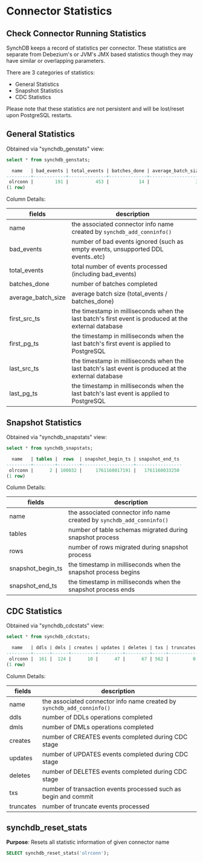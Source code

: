 # Connector Statistics

## **Check Connector Running Statistics**

SynchDB keeps a record of statistics per connector. These statistics are separate from Debezium's or JVM's JMX based statistics though they may have similar or overlapping parameters.

There are 3 categories of statistics:

* General Statistics
* Snapshot Statistics
* CDC Statistics

Please note that these statistics are not persistent and will be lost/reset upon PostgreSQL restarts.

## **General Statistics**

Obtained via "synchdb_genstats" view:
```sql
select * from synchdb_genstats;

  name   | bad_events | total_events | batches_done | average_batch_size | first_src_ts  |  first_pg_ts  |  last_src_ts  |  last_pg_ts
---------+------------+--------------+--------------+--------------------+---------------+---------------+---------------+---------------
 olrconn |        191 |          453 |           14 |                 32 | 1761170446000 | 1761170450120 | 1761170448000 | 1761170450120
(1 row)
```

Column Details:

| fields | description |
|-|-|
| name | the associated connector info name created by `synchdb_add_conninfo()`|
| bad_events | number of bad events ignored (such as empty events, unsupported DDL events..etc) |
| total_events | total number of events processed (including bad_events) |
| batches_done | number of batches completed |
| average_batch_size | average batch size (total_events / batches_done) |
| first_src_ts | the timestamp in milliseconds when the last batch's first event is produced at the external database |
| first_pg_ts | the timestamp in milliseconds when the last batch's first event is applied to PostgreSQL |
| last_src_ts | the timestamp in milliseconds when the last batch's last event is produced at the external database |
| last_pg_ts | the timestamp in milliseconds when the last batch's last event is applied to PostgreSQL |

## **Snapshot Statistics**

Obtained via "synchdb_snapstats" view:
```sql
select * from synchdb_snapstats;

  name   | tables |  rows  | snapshot_begin_ts | snapshot_end_ts
---------+--------+--------+-------------------+-----------------
 olrconn |      2 | 100032 |     1761160017191 |   1761160033250
(1 row)

```

Column Details:

| fields | description |
|-|-|
| name | the associated connector info name created by `synchdb_add_conninfo()`|
| tables | number of table schemas migrated during snapshot process |
| rows | number of rows migrated during snapshot process |
| snapshot_begin_ts | the timestamp in milliseconds when the snapshot process begins |
| snapshot_end_ts | the timestamp in milliseconds when the snapshot process ends |


## **CDC Statistics**

Obtained via "synchdb_cdcstats" view:
```sql
select * from synchdb_cdcstats;

  name   | ddls | dmls | creates | updates | deletes | txs | truncates
---------+------+------+---------+---------+---------+-----+-----------
 olrconn |  161 |  124 |      10 |      47 |      67 | 562 |         0
(1 row)


```

Column Details:

| fields | description |
|-|-|
| name | the associated connector info name created by `synchdb_add_conninfo()`|
| ddls | number of DDLs operations completed |
| dmls | number of DMLs operations completed |
| creates | number of CREATES events completed during CDC stage |
| updates | number of UPDATES events completed during CDC stage |
| deletes | number of DELETES events completed during CDC stage |
| txs | number of transaction events processed such as begin and commit |
| truncates | number of truncate events processed |


## **synchdb_reset_stats**

**Purpose**: Resets all statistic information of given connector name

```sql
SELECT synchdb_reset_stats('olrconn');
```
